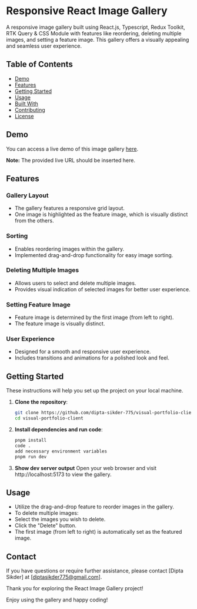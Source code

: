 
# Responsive React Image Gallery

A responsive image gallery built using React.js, Typescript, Redux Toolkit, RTK Query & CSS Module with features like reordering, deleting multiple images, and setting a feature image. This gallery offers a visually appealing and seamless user experience.

## Table of Contents

- [Demo](#demo)
- [Features](#features)
- [Getting Started](#getting-started)
- [Usage](#usage)
- [Built With](#built-with)
- [Contributing](#contributing)
- [License](#license)

## Demo

You can access a live demo of this image gallery [here](https://visual-portfolio-client.vercel.app/).

**Note:** The provided live URL should be inserted here.

## Features

### Gallery Layout

- The gallery features a responsive grid layout.
- One image is highlighted as the feature image, which is visually distinct from the others.

### Sorting

- Enables reordering images within the gallery.
- Implemented drag-and-drop functionality for easy image sorting.

### Deleting Multiple Images

- Allows users to select and delete multiple images.
- Provides visual indication of selected images for better user experience.

### Setting Feature Image

- Feature image is determined by the first image (from left to right).
- The feature image is visually distinct.

### User Experience

- Designed for a smooth and responsive user experience.
- Includes transitions and animations for a polished look and feel.

## Getting Started

These instructions will help you set up the project on your local machine.

1. **Clone the repository**:

   ```bash
   git clone https://github.com/dipta-sikder-775/visual-portfolio-client.git
   cd visual-portfolio-client

2. **Install dependencies and run code**:

   ```bash
   pnpm install
   code .
   add necessary environment variables
   pnpm run dev

3. **Show dev server output**
   Open your web browser and visit http://localhost:5173 to view the gallery.


## Usage
- Utilize the drag-and-drop feature to reorder images in the gallery.
- To delete multiple images:
- Select the images you wish to delete.
- Click the "Delete" button.
- The first image (from left to right) is automatically set as the featured image.

## Contact
If you have questions or require further assistance, please contact [Dipta Sikder] at [diptasikder775@gmail.com].

Thank you for exploring the React Image Gallery project!

Enjoy using the gallery and happy coding!